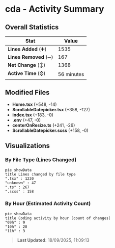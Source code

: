 # cda - Activity Summary 

## Overall Statistics

| Stat                   | Value                                                             |
| ---------------------- | ----------------------------------------------------------------- |
| **Lines Added** (➕)   | 1535                                          |
| **Lines Removed** (➖) | 167                                        |
| **Net Change** (↕)    | 1368                |
| **Active Time** (⌚)   | 56 minutes |


## Modified Files
- **Home.tsx** (+548, -14)
- **ScrollableDatepicker.tsx** (+358, -127)
- **index.tsx** (+183, -0)
- **.env** (+47, -0)
- **centerOnResize.ts** (+241, -26)
- **ScrollableDatepicker.scss** (+158, -0)

## Visualizations

### By File Type (Lines Changed)

```mermaid
pie showData
title Lines changed by file type
".tsx" : 1230
"unknown" : 47
".ts" : 267
".scss" : 158
```

### By Hour (Estimated Activity Count)

```mermaid
pie showData
title Coding activity by hour (count of changes)
"09h" : 9
"10h" : 28
"11h" : 3
```


> **Last Updated:** 18/09/2025, 11:09:13